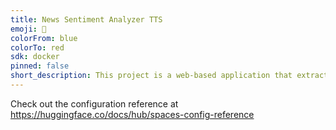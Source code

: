 ```yaml
---
title: News Sentiment Analyzer TTS
emoji: 🐠
colorFrom: blue
colorTo: red
sdk: docker
pinned: false
short_description: This project is a web-based application that extracts key de
---
```


Check out the configuration reference at https://huggingface.co/docs/hub/spaces-config-reference
